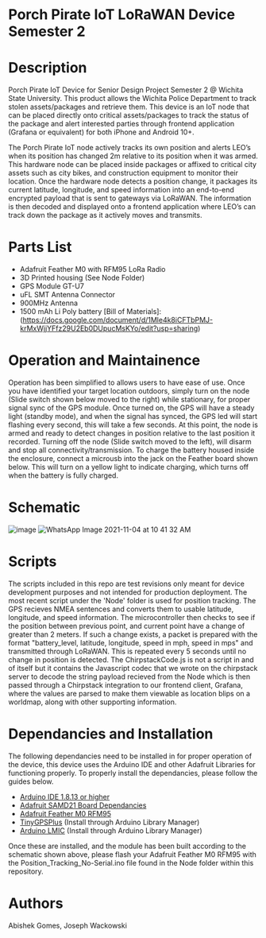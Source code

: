 # Porch Pirate IoT LoRaWAN Device Semester 2

# Description
Porch Pirate IoT Device for Senior Design Project Semester 2 @ Wichita State University. This product allows the Wichita Police Department to track stolen assets/packages and retrieve them. This device is an IoT node that can be placed directly onto critical assets/packages to track the status of the package and alert interested parties through frontend application (Grafana or equivalent) for both iPhone and Android 10+.

The Porch Pirate IoT node actively tracks its own position and alerts LEO’s when its position has changed 2m relative to its position when it was armed. This hardware node can be placed inside packages or affixed to critical city assets such as city bikes, and construction equipment to monitor their location. Once the hardware node detects a position change, it packages its current latitude, longitude, and speed information into an end-to-end encrypted payload that is sent to gateways via LoRaWAN. The information is then decoded and displayed onto a frontend application where LEO’s can track down the package as it actively moves and transmits. 

# Parts List 

* Adafruit Feather M0 with RFM95 LoRa Radio 
* 3D Printed housing (See Node Folder)
* GPS Module GT-U7
* uFL SMT Antenna Connector
* 900MHz Antenna
* 1500 mAh Li Poly battery
[Bill of Materials]:(https://docs.google.com/document/d/1Mle4k8iCFTbPMJ-krMxWjjYFfz29U2Eb0DUpucMsKYo/edit?usp=sharing)


# Operation and Maintainence
Operation has been simplified to allows users to have ease of use. Once you have identified your target location outdoors, simply turn on the node (Slide switch shown below moved to the right) while stationary, for proper signal sync of the GPS module. Once turned on, the GPS will have a steady light (standby mode), and when the signal has synced, the GPS led will start flashing every second, this will take a few seconds. At this point, the node is armed and ready to detect changes in position relative to the last position it recorded. Turning off the node (Slide switch moved to the left), will disarm and stop all connectivity/transmission. To charge the battery housed inside the enclosure, connect a microusb into the jack on the Feather board shown below. This will turn on a yellow light to indicate charging, which turns off when the battery is fully charged.


# Schematic
![image](https://user-images.githubusercontent.com/69644136/142782587-fe75c587-a839-469c-b799-a6234c22e914.png)
![WhatsApp Image 2021-11-04 at 10 41 32 AM](https://user-images.githubusercontent.com/69644136/140364619-89faeb2f-e145-4e79-8ec1-148cab9a58ea.jpeg)


# Scripts
The scripts included in this repo are test revisions only meant for device development purposes and not intended for production deployment. The most recent script under the 'Node' folder is used for position tracking. The GPS recieves NMEA sentences and converts them to usable latitude, longitude, and speed information. The microcontroller then checks to see if the position between previous point, and current point have a change of greater than 2 meters. If such a change exists, a packet is prepared with the format "battery_level, latitude, longitude, speed in mph, speed in mps" and transmitted through LoRaWAN. This is repeated every 5 seconds until no change in position is detected.
The ChirpstackCode.js is not a script in and of itself but it contains the Javascript codec that we wrote on the chirpstack server to decode the string payload recieved from the Node which is then passed through a Chirpstack integration to our frontend client, Grafana, where the values are parsed to make them viewable as location blips on a worldmap, along with other supporting information.

# Dependancies and Installation
The following dependancies need to be installed in for proper operation of the device, this device uses the Arduino IDE and other Adafruit Libraries for functioning properly. To properly install the dependancies, please follow the guides below.
* [Arduino IDE 1.8.13 or higher](https://www.arduino.cc/en/software)
* [Adafruit SAMD21 Board Dependancies](https://learn.adafruit.com/adafruit-feather-m0-basic-proto/setup)
* [Adafruit Feather M0 RFM95](https://learn.adafruit.com/adafruit-feather-m0-radio-with-lora-radio-module/using-the-rfm-9x-radio)
* [TinyGPSPlus](https://github.com/mikalhart/TinyGPSPlus) (Install through Arduino Library Manager)
* [Arduino LMIC](https://www.arduino.cc/reference/en/libraries/mcci-lorawan-lmic-library/) (Install through Arduino Library Manager)

Once these are installed, and the module has been built according to the schematic shown above, please flash your Adafruit Feather M0 RFM95 with the Position_Tracking_No-Serial.ino file found in the Node folder within this repository.

# Authors
Abishek Gomes, Joseph Wackowski

